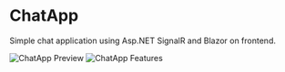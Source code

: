 # ChatApp
Simple chat application using Asp.NET SignalR and Blazor on frontend.


![ChatApp Preview](./assets/chatapp_preview.png)
![ChatApp Features](./.assets/chatapp_features.png)
